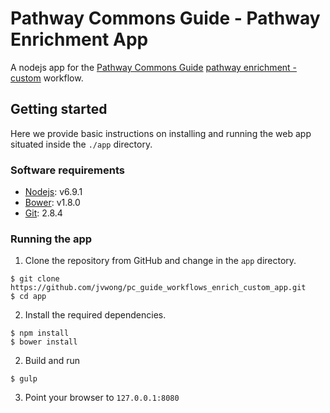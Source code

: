 # Pathway Commons Guide - Pathway Enrichment App

A nodejs app for the [Pathway Commons Guide](http://pathwaycommons.github.io/guide/) [pathway enrichment - custom](http://pathwaycommons.github.io/guide/workflows/pathway_enrichment_custom/index/) workflow.

## Getting started

Here we provide basic instructions on installing and running the web app situated inside the `./app` directory.

### Software requirements

- [Nodejs](https://nodejs.org/en/): v6.9.1
- [Bower](https://bower.io/): v1.8.0
- [Git](https://git-scm.com/): 2.8.4

### Running the app

1. Clone the repository from GitHub and change in the `app` directory.

  ```shell
  $ git clone https://github.com/jvwong/pc_guide_workflows_enrich_custom_app.git
  $ cd app
  ```

2. Install the required dependencies.

  ```shell
  $ npm install
  $ bower install
  ```

2. Build and run

  ```shell
  $ gulp
  ```

3. Point your browser to `127.0.0.1:8080`
